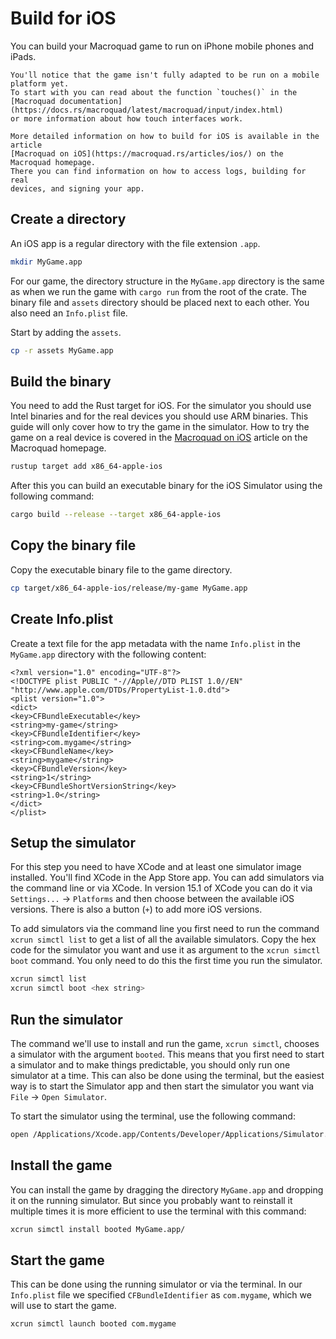 # Build for iOS

You can build your Macroquad game to run on iPhone mobile phones and iPads.

```admonish note title="Adapt to mobile"
You'll notice that the game isn't fully adapted to be run on a mobile platform yet.
To start with you can read about the function `touches()` in the
[Macroquad documentation](https://docs.rs/macroquad/latest/macroquad/input/index.html)
or more information about how touch interfaces work.
```

```admonish info title="Detailed iOS instructions"
More detailed information on how to build for iOS is available in the article
[Macroquad on iOS](https://macroquad.rs/articles/ios/) on the Macroquad homepage.
There you can find information on how to access logs, building for real
devices, and signing your app.
```

## Create a directory

An iOS app is a regular directory with the file extension `.app`.

```sh
mkdir MyGame.app
```

For our game, the directory structure in the `MyGame.app` directory is the same
as when we run the game with `cargo run` from the root of the crate. The
binary file and `assets` directory should be placed next to each other. You
also need an `Info.plist` file.

Start by adding the `assets`.

```sh
cp -r assets MyGame.app
```

## Build the binary

You need to add the Rust target for iOS. For the simulator you should use
Intel binaries and for the real devices you should use ARM binaries. This
guide will only cover how to try the game in the simulator. How to try the
game on a real device is covered in the [Macroquad on
iOS](https://macroquad.rs/articles/ios/) article on the Macroquad homepage.

```sh
rustup target add x86_64-apple-ios
```

After this you can build an executable binary for the iOS Simulator using the
following command:

```sh
cargo build --release --target x86_64-apple-ios
```

## Copy the binary file

Copy the executable binary file to the game directory.

```sh
cp target/x86_64-apple-ios/release/my-game MyGame.app
```

## Create Info.plist

Create a text file for the app metadata with the name `Info.plist` in the
`MyGame.app` directory with the following content:

```
<?xml version="1.0" encoding="UTF-8"?>
<!DOCTYPE plist PUBLIC "-//Apple//DTD PLIST 1.0//EN" "http://www.apple.com/DTDs/PropertyList-1.0.dtd">
<plist version="1.0">
<dict>
<key>CFBundleExecutable</key>
<string>my-game</string>
<key>CFBundleIdentifier</key>
<string>com.mygame</string>
<key>CFBundleName</key>
<string>mygame</string>
<key>CFBundleVersion</key>
<string>1</string>
<key>CFBundleShortVersionString</key>
<string>1.0</string>
</dict>
</plist>
```

## Setup the simulator

For this step you need to have XCode and at least one simulator image
installed. You'll find XCode in the App Store app. You can add simulators via
the command line or via XCode. In version 15.1 of XCode you can do it via
`Settings...` &rarr; `Platforms` and then choose between the available iOS
versions. There is also a button (`+`) to add more iOS versions.

To add simulators via the command line you first need to run the command
`xcrun simctl list` to get a list of all the available simulators. Copy the
hex code for the simulator you want and use it as argument to the `xcrun simctl
boot` command. You only need to do this the first time you run the simulator.

```bash
xcrun simctl list
xcrun simctl boot <hex string>
```

## Run the simulator

The command we'll use to install and run the game, `xcrun simctl`, chooses a
simulator with the argument `booted`. This means that you first need to start
a simulator and to make things predictable, you should only run one simulator
at a time. This can also be done using the terminal, but the easiest way is to
start the Simulator app and then start the simulator you want via `File`
&rarr; `Open Simulator`.

To start the simulator using the terminal, use the following command:

```sh
open /Applications/Xcode.app/Contents/Developer/Applications/Simulator.app/
```

## Install the game

You can install the game by dragging the directory `MyGame.app` and dropping
it on the running simulator. But since you probably want to reinstall it
multiple times it is more efficient to use the terminal with this command:

```sh
xcrun simctl install booted MyGame.app/
```

## Start the game

This can be done using the running simulator or via the terminal. In our
`Info.plist` file we specified `CFBundleIdentifier` as `com.mygame`, which we
will use to start the game.

```sh
xcrun simctl launch booted com.mygame
```
